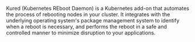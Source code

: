 Kured (Kubernetes REboot Daemon) is a Kubernetes add-on that automates the process of rebooting nodes in your cluster. It integrates with the underlying operating system's package management system to identify when a reboot is necessary, and performs the reboot in a safe and controlled manner to minimize disruption to your applications. 
